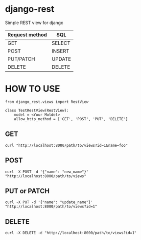 # django-rest
Simple REST view for django

|Request method|SQL|
|---|---|
|GET|SELECT|
|POST|INSERT|
|PUT/PATCH|UPDATE| 
|DELETE|DELETE|


# HOW TO USE

```
from django_rest.views import RestView

class TestRestView(RestView):
    model = <Your Moldel>
    allow_http_method = ['GET', 'POST', 'PUT', 'DELETE']
```

## GET

```
curl "http://localhost:8000/path/to/views?id=1&name=foo"
```

## POST

```
curl -X POST -d '{"name": "new_name"}' "http://localhost:8000/path/to/views"
```

## PUT or PATCH

```
curl -X PUT -d '{"name": "update_name"}' "http://localhost:8000/path/to/views?id=1"
```

## DELETE

```
curl -X DELETE -d "http://localhost:8000/path/to/views?id=1"
```
